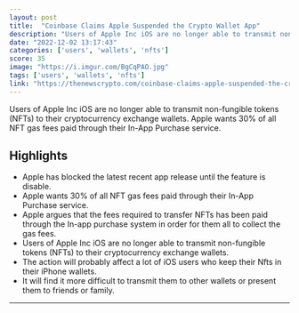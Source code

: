 ```yaml
---
layout: post
title:  "Coinbase Claims Apple Suspended the Crypto Wallet App"
description: "Users of Apple Inc iOS are no longer able to transmit non-fungible tokens (NFTs) to their cryptocurrency exchange wallets. Apple wants 30% of all NFT gas fees paid through their In-App Purchase service."
date: "2022-12-02 13:17:43"
categories: ['users', 'wallets', 'nfts']
score: 35
image: "https://i.imgur.com/BgCqPAO.jpg"
tags: ['users', 'wallets', 'nfts']
link: "https://thenewscrypto.com/coinbase-claims-apple-suspended-the-crypto-wallet-app/"
---
```


Users of Apple Inc iOS are no longer able to transmit non-fungible tokens (NFTs) to their cryptocurrency exchange wallets. Apple wants 30% of all NFT gas fees paid through their In-App Purchase service.

## Highlights

- Apple has blocked the latest recent app release until the feature is disable.
- Apple wants 30% of all NFT gas fees paid through their In-App Purchase service.
- Apple argues that the fees required to transfer NFTs has been paid through the In-app purchase system in order for them all to collect the gas fees.
- Users of Apple Inc iOS are no longer able to transmit non-fungible tokens (NFTs) to their cryptocurrency exchange wallets.
- The action will probably affect a lot of iOS users who keep their Nfts in their iPhone wallets.
- It will find it more difficult to transmit them to other wallets or present them to friends or family.

---
